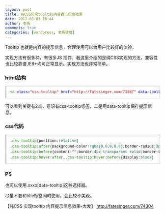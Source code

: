 ```yaml
---
layout: post
title: 纯CSS实现tooltip内容提示信息效果
date: 2012-08-03 16:44
author: 老杨
comments: true
categories: [wordpress, 老杨转载]
---
```

Tooltip 也就是内容的提示信息，合理使用可以给用户比较好的体验。

实现方法有很多种，有很多JS 插件，我这里介绍的是纯CSS实现的方法，兼容性也比较靠谱,IE8+均可正常显示。实现方法也非常简单。
<!--more-->
<h3>html结构</h3>

<pre style="margin:15px 0;font:100 12px/18px monaco, andale mono, courier new;padding:10px 12px;border:#ccc 1px solid;border-left-width:4px;background-color:#fefefe;box-shadow:0 0 4px #eee;word-break:break-all;word-wrap:break-word;color:#444"><span style="color:#170">&lt;a</span> <span style="color:#00c">class</span>=<span style="color:#a11">"css-tooltip"</span> <span style="color:#00c">href</span>=<span style="color:#a11">"http://fatesinger.com/73887"</span> <span style="color:#00c">data-tooltip</span>=<span style="color:#a11">"137 likes with 3.43k reads"</span><span style="color:#170">&gt;</span>WordPress Theme Pivot<span style="color:#170">&lt;/a</span><span style="color:#170">&gt;</span></pre>

可以看到关键有2点，意识有css-tooltip标签，二是用data-tooltip保存提示信息。

<h3>css代码</h3>

<pre style="margin:15px 0;font:100 12px/18px monaco, andale mono, courier new;padding:10px 12px;border:#ccc 1px solid;border-left-width:4px;background-color:#fefefe;box-shadow:0 0 4px #eee;word-break:break-all;word-wrap:break-word;color:#444">.<span style="color:#170">css-tooltip</span>{<span style="color:#000">position</span>:<span style="color:#164">relative</span>}<br>.<span style="color:#170">css-tooltip</span>:<span style="color:#170">after</span>{<span style="color:#000">background-color</span>:<span style="color:#164">rgba</span><span style="color:#164">(0</span>,<span style="color:#164">0</span>,<span style="color:#164">0</span>,<span style="color:#164">0.8</span><span style="color:#164">)</span>;<span style="color:#000">border-radius</span>:<span style="color:#164">3px</span>;<span style="color:#000">bottom</span>:<span style="color:#164">30px</span>;<span style="color:#000">color</span>:<span style="color:#219">#fff</span>;<span style="color:#000">content</span>:<span style="color:#164">attr</span><span style="color:#164">(data-tooltip</span><span style="color:#164">)</span>;<span style="color:#000">display</span>:<span style="color:#164">none</span>;<span style="color:#000">font-size</span>:<span style="color:#164">12px</span>;<span style="color:#000">left</span>:<span style="color:#164">50%</span>;<span style="color:#000">line-height</span>:<span style="color:#164">1.3</span>;<span style="color:#000">padding</span>:<span style="color:#164">5px</span>;<span style="color:#000">position</span>:<span style="color:#164">absolute</span>;<span style="color:#000">text-align</span>:<span style="color:#164">center</span>;<span style="color:#000">width</span>:<span style="color:#164">160px</span>;<span style="color:#000">margin-left</span>:<span style="color:#164">-85px</span>}<br>.<span style="color:#170">css-tooltip</span>:<span style="color:#170">before</span>{<span style="color:#000">content</span>:<span style="color:#a11">""</span>;<span style="color:#000">border</span>:<span style="color:#164">4px</span> <span style="color:#164">transparent</span> <span style="color:#164">solid</span>;<span style="color:#000">border-top-color</span>:<span style="color:#164">rgba</span><span style="color:#164">(0</span>,<span style="color:#164">0</span>,<span style="color:#164">0</span>,<span style="color:#164">0.8</span><span style="color:#164">)</span>;<span style="color:#000">position</span>:<span style="color:#164">absolute</span>;<span style="color:#000">bottom</span>:<span style="color:#164">22px</span>;<span style="color:#000">left</span>:<span style="color:#164">50%</span>;<span style="color:#000">display</span>:<span style="color:#164">none</span>;<span style="color:#000">margin-left</span>:<span style="color:#164">-4px</span>}<br>.<span style="color:#170">css-tooltip</span>:<span style="color:#170">hover</span>:<span style="color:#170">after</span>,.<span style="color:#170">css-tooltip</span>:<span style="color:#170">hover</span>:<span style="color:#170">before</span>{<span style="color:#000">display</span>:<span style="color:#164">block</span>}</pre>

<h3>PS</h3>

也可以使用.xxxx[data-tooltip]这种选择器。

尽量不要和title标签同时使用，会比较不美观。

【纯CSS 实现tooltip 内容提示信息效果-大发】 http://fatesinger.com/74304
